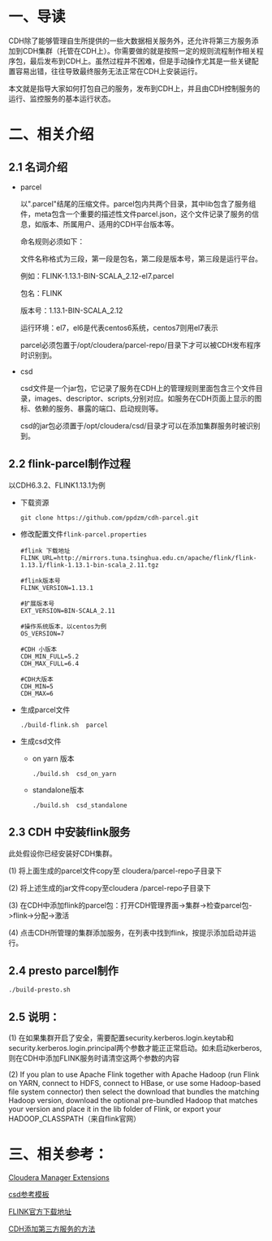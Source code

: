 # 一、导读
CDH除了能够管理自生所提供的一些大数据相关服务外，还允许将第三方服务添加到CDH集群（托管在CDH上）。你需要做的就是按照一定的规则流程制作相关程序包，最后发布到CDH上。虽然过程并不困难，但是手动操作尤其是一些关键配置容易出错，往往导致最终服务无法正常在CDH上安装运行。

本文就是指导大家如何打包自己的服务，发布到CDH上，并且由CDH控制服务的运行、监控服务的基本运行状态。

# 二、相关介绍  
## 2.1 名词介绍
- parcel

  以".parcel"结尾的压缩文件。parcel包内共两个目录，其中lib包含了服务组件，meta包含一个重要的描述性文件parcel.json，这个文件记录了服务的信息，如版本、所属用户、适用的CDH平台版本等。

  命名规则必须如下：

  文件名称格式为三段，第一段是包名，第二段是版本号，第三段是运行平台。

  例如：FLINK-1.13.1-BIN-SCALA_2.12-el7.parcel

  包名：FLINK

  版本号：1.13.1-BIN-SCALA_2.12

  运行环境：el7，el6是代表centos6系统，centos7则用el7表示

  parcel必须包置于/opt/cloudera/parcel-repo/目录下才可以被CDH发布程序时识别到。

- csd

  csd文件是一个jar包，它记录了服务在CDH上的管理规则里面包含三个文件目录，images、descriptor、scripts,分别对应。如服务在CDH页面上显示的图标、依赖的服务、暴露的端口、启动规则等。

  csd的jar包必须置于/opt/cloudera/csd/目录才可以在添加集群服务时被识别到。

## 2.2 flink-parcel制作过程

以CDH6.3.2、FLINK1.13.1为例

- 下载资源

    ```
    git clone https://github.com/ppdzm/cdh-parcel.git
    ```
- 修改配置文件`flink-parcel.properties`

    ```properties
    #flink 下载地址
    FLINK_URL=http://mirrors.tuna.tsinghua.edu.cn/apache/flink/flink-1.13.1/flink-1.13.1-bin-scala_2.11.tgz
    
    #flink版本号
    FLINK_VERSION=1.13.1
    
    #扩展版本号
    EXT_VERSION=BIN-SCALA_2.11
    
    #操作系统版本，以centos为例
    OS_VERSION=7
    
    #CDH 小版本
    CDH_MIN_FULL=5.2
    CDH_MAX_FULL=6.4
    
    #CDH大版本
    CDH_MIN=5
    CDH_MAX=6
    ```
- 生成parcel文件

    ```shell
    ./build-flink.sh  parcel
    ```

- 生成csd文件
  - on yarn 版本

    ```shell
    ./build.sh  csd_on_yarn
    ```
  - standalone版本

    ```shell
    ./build.sh  csd_standalone
    ```

## 2.3 CDH 中安装flink服务
此处假设你已经安装好CDH集群。

(1) 将上面生成的parcel文件copy至 cloudera/parcel-repo子目录下  

(2) 将上述生成的jar文件copy至cloudera /parcel-repo子目录下  

(3) 在CDH中添加flink的parcel包：打开CDH管理界面->集群->检查parcel包->flink->分配->激活

(4) 点击CDH所管理的集群添加服务，在列表中找到flink，按提示添加启动并运行。

## 2.4 presto parcel制作
```shell
./build-presto.sh
```

## 2.5 说明：
(1) 在如果集群开启了安全，需要配置security.kerberos.login.keytab和security.kerberos.login.principal两个参数才能正正常启动。如未启动kerberos,则在CDH中添加FLINK服务时请清空这两个参数的内容

(2) If you plan to use Apache Flink together with Apache Hadoop (run Flink on YARN, connect to HDFS, connect to HBase, or use some Hadoop-based file system connector) then select the download that bundles the matching Hadoop version, download the optional pre-bundled Hadoop that matches your version and place it in the lib folder of Flink, or export your HADOOP_CLASSPATH（来自flink官网）

# 三、相关参考：　　

[Cloudera Manager Extensions](https://github.com/cloudera/cm_csds)

[csd参考模板](git@github.com:cloudera/cm_csds.git)

[FLINK官方下载地址](https://archive.apache.org/dist/flink/)

[CDH添加第三方服务的方法](https://blog.csdn.net/tony_328427685/article/details/86514385)

​      
